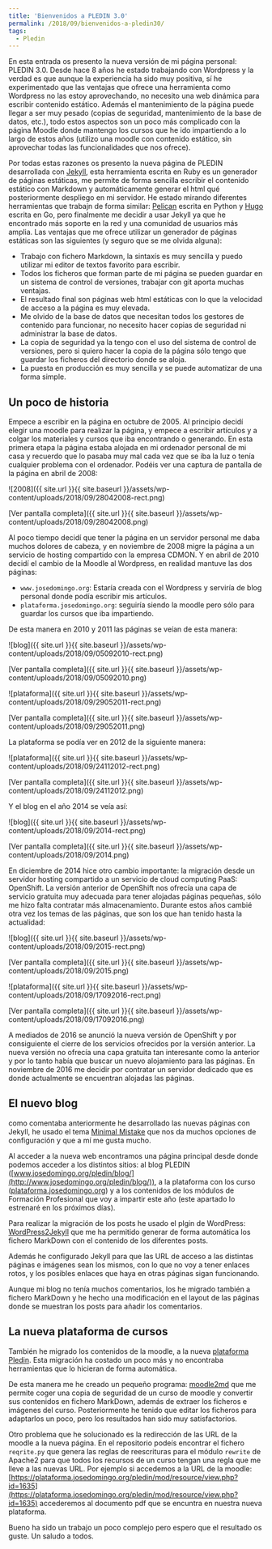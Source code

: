 ```yaml
---
title: 'Bienvenidos a PLEDIN 3.0'
permalink: /2018/09/bienvenidos-a-pledin30/
tags:
  - Pledin
---
```


En esta entrada os presento la nueva versión de mi página personal: PLEDIN 3.0. Desde hace 8 años he estado trabajando con Wordpress y la verdad es que aunque la experiencia ha sido muy positiva, sí he experimentado que las ventajas que ofrece una herramienta como Wordpress no las estoy aprovechando, no necesito una web dinámica para escribir contenido estático. Además el mantenimiento de la página puede llegar a ser muy pesado (copias de seguridad, mantenimiento de la base de datos, etc.), todo estos aspectos son un poco más complicado con la página Moodle donde mantengo los cursos que he ido impartiendo a lo largo de estos años (utilizo una moodle con contenido estático, sin aprovechar todas las funcionalidades que nos ofrece).

Por todas estas razones os presento la nueva página de PLEDIN desarrollada con [Jekyll](https://jekyllrb.com/), esta herramienta escrita en Ruby es un generador de páginas estáticas, me permite de forma sencilla escribir el contenido estático con Markdown y automáticamente generar el html qué posteriormente despliego en mi servidor. He estado mirando diferentes herramientas que trabajn de forma similar: [Pelican](https://blog.getpelican.com/) escrita en Python y [Hugo](https://gohugo.io/) escrita en Go, pero finalmente me decidir a usar Jekyll ya que he encontrado más soporte en la red y una comunidad de usuarios más amplia. Las ventajas que me ofrece utilizar un generador de páginas estáticas son las siguientes (y seguro que se me olvida alguna):

* Trabajo con fichero Markdown, la sintaxís es muy sencilla y puedo utilizar mi editor de textos favorito para escribir.
* Todos los ficheros que forman parte de mi página se pueden guardar en un sistema de control de versiones, trabajar con git aporta muchas ventajas.
* El resultado final son páginas web html estáticas con lo que la velocidad de acceso a la página es muy elevada.
* Me olvido de la base de datos que necesitan todos los gestores de contenido para funcionar, no necesito hacer copias de seguridad ni administrar la base de datos.
* La copia de seguridad ya la tengo con el uso del sistema de control de versiones, pero si quiero hacer la copia de la página sólo tengo que guardar los ficheros del directorio donde se aloja.
* La puesta en producción es muy sencilla y se puede automatizar de una forma simple.

<!--more-->

## Un poco de historia

Empece a escribir en la página en octubre de 2005. Al principio decidí elegir una moodle para realizar la página, y empece a escribir artículos y a colgar los materiales y cursos que iba encontrando o generando. En esta primera etapa la página estaba alojada en mi ordenador personal de mi casa y recuerdo que lo pasaba muy mal cada vez que se iba la luz o tenía cualquier problema con el ordenador. Podéis ver una captura de pantalla de la página en abril de 2008:

![2008]({{ site.url }}{{ site.baseurl }}/assets/wp-content/uploads/2018/09/28042008-rect.png)

[Ver pantalla completa]({{ site.url }}{{ site.baseurl }}/assets/wp-content/uploads/2018/09/28042008.png)

Al poco tiempo decidí que tener la página en un servidor personal me daba muchos dolores de cabeza, y en noviembre de 2008 migre la página a un servicio de hosting compartido con la empresa CDMON. Y en abril de 2010 decidí el cambio de la Moodle al Wordpress, en realidad mantuve las dos páginas:

* `www.josedomingo.org`: Estaría creada con el Wordpress y serviría de blog personal donde podía escribir mis artículos.
* `plataforma.josedomingo.org`: seguiría siendo la moodle pero sólo para guardar los cursos que iba impartiendo.

De esta manera en 2010 y 2011 las páginas se veían de esta manera:

![blog]({{ site.url }}{{ site.baseurl }}/assets/wp-content/uploads/2018/09/05092010-rect.png)

[Ver pantalla completa]({{ site.url }}{{ site.baseurl }}/assets/wp-content/uploads/2018/09/05092010.png)

![plataforma]({{ site.url }}{{ site.baseurl }}/assets/wp-content/uploads/2018/09/29052011-rect.png)

[Ver pantalla completa]({{ site.url }}{{ site.baseurl }}/assets/wp-content/uploads/2018/09/29052011.png)

La plataforma se podía ver en 2012 de la siguiente manera:

![plataforma]({{ site.url }}{{ site.baseurl }}/assets/wp-content/uploads/2018/09/24112012-rect.png)

[Ver pantalla completa]({{ site.url }}{{ site.baseurl }}/assets/wp-content/uploads/2018/09/24112012.png)

Y el blog en el año 2014 se veía así:

![blog]({{ site.url }}{{ site.baseurl }}/assets/wp-content/uploads/2018/09/2014-rect.png)

[Ver pantalla completa]({{ site.url }}{{ site.baseurl }}/assets/wp-content/uploads/2018/09/2014.png)

En diciembre de 2014 hice otro cambio importante: la migración desde un servidor hosting compartido a un servicio de cloud computing PaaS: OpenShift. La versión anterior de OpenShift nos ofrecía una capa de servicio gratuita muy adecuada para tener alojadas páginas pequeñas, sólo me hizo falta contratar más almacenamiento. Durante estos años cambié otra vez los temas de las páginas, que son los que han tenido hasta la actualidad:

![blog]({{ site.url }}{{ site.baseurl }}/assets/wp-content/uploads/2018/09/2015-rect.png)

[Ver pantalla completa]({{ site.url }}{{ site.baseurl }}/assets/wp-content/uploads/2018/09/2015.png)

![plataforma]({{ site.url }}{{ site.baseurl }}/assets/wp-content/uploads/2018/09/17092016-rect.png)

[Ver pantalla completa]({{ site.url }}{{ site.baseurl }}/assets/wp-content/uploads/2018/09/17092016.png)

A mediados de 2016 se anunció la nueva versión de OpenShift y por consiguiente el cierre de los servicios ofrecidos por la versión anterior. La nueva versión no ofrecía una capa gratuita tan interesante como la anterior y por lo tanto había que buscar un nuevo alojamiento para las páginas. En noviembre de 2016 me decidir por contratar un servidor dedicado que es donde actualmente se encuentran alojadas las páginas.

## El nuevo blog

como comentaba anteriormente he desarrollado las nuevas páginas con Jekyll, he usado el tema [Minimal Mistake](https://mmistakes.github.io/minimal-mistakes/) que nos da muchos opciones de configuración y que a mí me gusta mucho. 

Al acceder a la nueva web encontramos una página principal desde donde podemos acceder a los distintos sitios: al blog PLEDIN ([www.josedomingo.org/pledin/blog/](http://www.josedomingo.org/pledin/blog/)), a la plataforma con los curso ([plataforma.josedomingo.org](http://plataforma2.josedomingo.org/pledin/)) y a los contenidos de los módulos de Formación Profesional que voy a impartir este año (este apartado lo estrenaré en los próximos días).

Para realizar la migración de los posts he usado el plgin de WordPress: [WordPress2Jekyll](https://es.wordpress.org/plugins/wp2jekyll/) que me ha permitido generar de forma automática los fichero MarkDown con el contenido de los diferentes posts.

Además he configurado Jekyll para que las URL de acceso a las distintas páginas e imágenes sean los mismos, con lo que no voy a tener enlaces rotos, y los posibles enlaces que haya en otras páginas sigan funcionando.

Aunque mi blog no tenía muchos comentarios, los he migrado también a fichero MarkDown y he hecho una modificación en el layout de las páginas donde se muestran los posts para añadir los comentarios.

## La nueva plataforma de cursos

También he migrado los contenidos de la moodle, a la nueva [plataforma Pledin](https://mmistakes.github.io/minimal-mistakes/). Esta migración ha costado un poco más y no encontraba herramientas que lo hicieran de forma automática.

De esta manera me he creado un pequeño programa: [moodle2md](https://github.com/josedom24/moodle2md) que me permite coger una copia de seguridad de un curso de moodle y convertir sus contenidos en fichero MarkDown, además de extraer los ficheros e imágenes del curso. Posteriormente he tenido que editar los ficheros para adaptarlos un poco, pero los resultados han sido muy satisfactorios.

Otro problema que he solucionado es la redirección de las URL de la moodle a la nueva página. En el repositorio podeís encontrar el fichero `reqrite.py` que genera las reglas de reescrituras para el módulo `rewrite` de Apache2 para que todos los recursos de un curso tengan una regla que me lleve a las nuevas URL. Por ejemplo si accedemos a la URL de la moodle: [https://plataforma.josedomingo.org/pledin/mod/resource/view.php?id=1635](https://plataforma.josedomingo.org/pledin/mod/resource/view.php?id=1635) accederemos al documento pdf que se encuntra en nuestra nueva plataforma.

Bueno ha sido un trabajo un poco complejo pero espero que el resultado os guste. Un saludo a todos.

